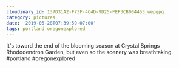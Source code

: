 ```yaml
---
cloudinary_id: 137D31A2-F73F-4C4D-9D25-FEF3CB004453_wepgpq
category: pictures
date: '2019-05-28T07:39:59-07:00'
tags: portland oregonexplored
---
```


It's toward the end of the blooming season at Crystal Springs Rhododendron Garden, but even so the scenery was breathtaking. #portland #oregonexplored